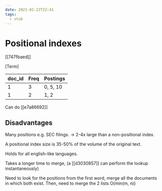 ```yaml
---
date: 2021-02-22T22:41
tags: 
  - stub
---
```


# Positional indexes

[[747fbaed]]

[Term]

| doc_id | Freq | Postings |
|--------|------|----------|
| 1      | 3    | 0, 5, 10 |
| 1      | 2    | 1, 2     |

Can do [[e7a86692]] 

## Disadvantages

Many positions e.g. SEC filings. -> 2-4x large than a non-positional index.

A positional index size is 35-50% of the volume of the original text.

Holds for all english-like languages.

Takes a longer time to merge, (a [[d3030857]] can perform the lookup instantaneously)

Need to look for the positions from the first word, merge all the documents in which both exist.
Then, need to merge the 2 lists O(min(m, n))
